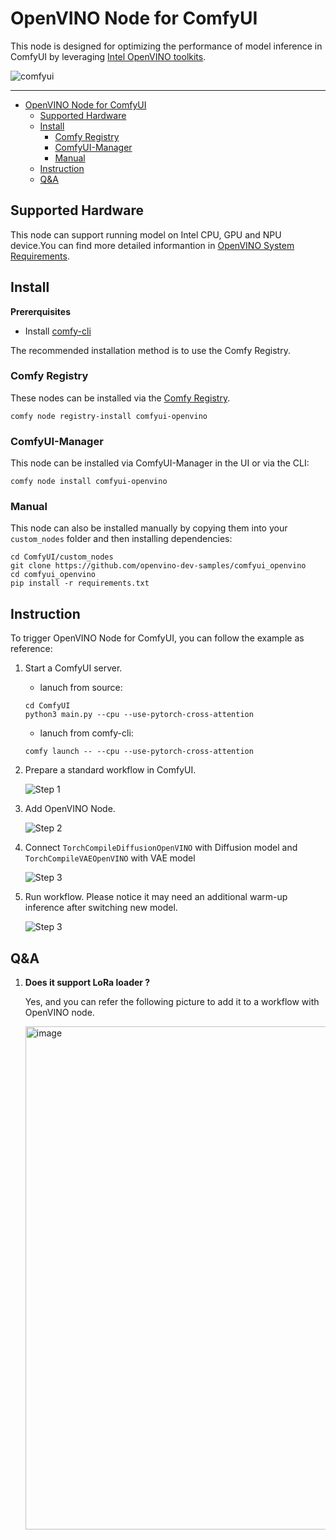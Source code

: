 # OpenVINO Node for ComfyUI

This node is designed for optimizing the performance of model inference in ComfyUI by leveraging [Intel OpenVINO toolkits](https://github.com/openvinotoolkit/openvino).

![comfyui](https://github.com/user-attachments/assets/875384d2-f737-40ae-86ac-8d75ba1ae224)


--- 

- [OpenVINO Node for ComfyUI](#openvino-node-for-comfyui)
  - [Supported Hardware](#supported-hardware)
  - [Install](#install)
    - [Comfy Registry](#comfy-registry)
    - [ComfyUI-Manager](#comfyui-manager)
    - [Manual](#manual)
  - [Instruction](#instruction)
  - [Q&A](#qa)

## Supported Hardware

This node can support running model on Intel CPU, GPU and NPU device.You can find more detailed informantion in [OpenVINO System Requirements](https://docs.openvino.ai/2025/about-openvino/release-notes-openvino/system-requirements.html).


## Install

**Prererquisites**

- Install [comfy-cli](https://docs.comfy.org/comfy-cli/getting-started)

The recommended installation method is to use the Comfy Registry.

### Comfy Registry

These nodes can be installed via the [Comfy Registry](https://registry.comfy.org/nodes/comfyui-openvino).

```
comfy node registry-install comfyui-openvino
```

### ComfyUI-Manager

This node can be installed via ComfyUI-Manager in the UI or via the CLI:

```
comfy node install comfyui-openvino
```

### Manual

This node can also be installed manually by copying them into your `custom_nodes` folder and then installing dependencies:

```
cd ComfyUI/custom_nodes
git clone https://github.com/openvino-dev-samples/comfyui_openvino 
cd comfyui_openvino
pip install -r requirements.txt
```

## Instruction
To trigger OpenVINO Node for ComfyUI, you can follow the example as reference:
1. Start a ComfyUI server.

   - lanuch from source:
    ```
    cd ComfyUI
    python3 main.py --cpu --use-pytorch-cross-attention
    ```

   - lanuch from comfy-cli:
    ```
    comfy launch -- --cpu --use-pytorch-cross-attention
    ```
    
3. Prepare a standard workflow in ComfyUI.
   
    ![Step 1](https://github.com/user-attachments/assets/b2f7af47-08c3-4734-beca-ee4af596a6d1)

4. Add OpenVINO Node.
   
    ![Step 2](https://github.com/user-attachments/assets/6f485fcb-af62-4c3c-8486-88937eef218b)
   
5. Connect `TorchCompileDiffusionOpenVINO` with Diffusion model and `TorchCompileVAEOpenVINO` with VAE model
   
    ![Step 3](https://github.com/user-attachments/assets/3414811a-13c0-4643-805b-86e9694e09e6)

6. Run workflow. Please notice it may need an additional warm-up inference after switching new model.
   
    ![Step 3](https://github.com/user-attachments/assets/b8f40c64-47b4-48a8-9c8a-87ccba4650b6)

## Q&A

1. **Does it support LoRa loader ?**
   
   Yes, and you can refer the following picture to add it to a workflow with OpenVINO node.

   <img width="2000" height="805" alt="image" src="https://github.com/user-attachments/assets/ea1f7c6b-bbbc-4ee9-b5fd-62675d6aaa4e" />


